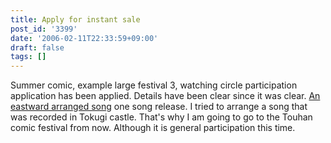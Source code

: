 ```yaml
---
title: Apply for instant sale
post_id: '3399'
date: '2006-02-11T22:33:59+09:00'
draft: false
tags: []
---
```


Summer comic, example large festival 3, watching circle participation application has been applied. Details have been clear since it was clear. [An eastward arranged song](/3398) one song release. I tried to arrange a song that was recorded in Tokugi castle. That's why I am going to go to the Touhan comic festival from now. Although it is general participation this time.